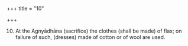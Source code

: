 +++
title = "10"

+++

10. At the Agnyādhāna (sacrifice) the clothes (shall be made) of flax; on failure of such, (dresses) made of cotton or of wool are used.
